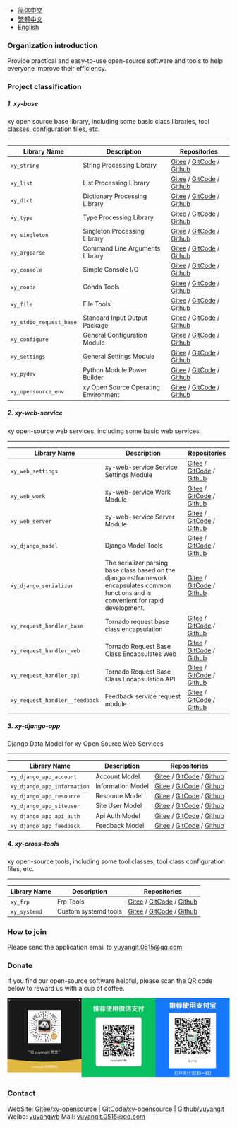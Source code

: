 
- [简体中文](./README.md)
- [繁體中文](./README.zh-hant.md)
- [English](./README.en.md)

### Organization introduction
Provide practical and easy-to-use open-source software and tools to help everyone improve their efficiency.

### Project classification

##### 1. xy-base
xy open source base library, including some basic class libraries, tool classes, configuration files, etc.

---

| Library Name         | Description         |                      Repositories          |
| ----------- | -------------|---------------------------------------|
| `xy_string` | String Processing Library |  [Gitee](https://gitee.com/xy-opensource/xy_string.git) / [GitCode](https://gitcode.com/xy-opensource/xy_string.git) / [Github](https://github.com/xy-base/xy_string.git) |
| `xy_list` | List Processing Library | [Gitee](https://gitee.com/xy-opensource/xy_list.git) / [GitCode](https://gitcode.com/xy-opensource/xy_list.git) / [Github](https://github.com/xy-base/xy_list.git) |
| `xy_dict` | Dictionary Processing Library | [Gitee](https://gitee.com/xy-opensource/xy_dict.git) / [GitCode](https://gitcode.com/xy-opensource/xy_dict.git) / [Github](https://github.com/xy-base/xy_dict.git) |
| `xy_type` | Type Processing Library | [Gitee](https://gitee.com/xy-opensource/xy_type.git) / [GitCode](https://gitcode.com/xy-opensource/xy_type.git) / [Github](https://github.com/xy-base/xy_type.git) |
| `xy_singleton` | Singleton Processing Library | [Gitee](https://gitee.com/xy-opensource/xy_singleton.git) / [GitCode](https://gitcode.com/xy-opensource/xy_singleton.git) / [Github](https://github.com/xy-base/xy_singleton.git) |
| `xy_argparse` | Command Line Arguments Library | [Gitee](https://gitee.com/xy-opensource/xy_argparse.git) / [GitCode](https://gitcode.com/xy-opensource/xy_argparse.git) / [Github](https://github.com/xy-base/xy_argparse.git) |
| `xy_console` | Simple Console I/O | [Gitee](https://gitee.com/xy-opensource/xy_console.git) / [GitCode](https://gitcode.com/xy-opensource/xy_console.git) / [Github](https://github.com/xy-base/xy_console.git) |
| `xy_conda` | Conda Tools | [Gitee](https://gitee.com/xy-opensource/xy_conda.git) / [GitCode](https://gitcode.com/xy-opensource/xy_conda.git) / [Github](https://github.com/xy-base/xy_conda.git) |
| `xy_file` | File Tools | [Gitee](https://gitee.com/xy-opensource/xy_file.git) / [GitCode](https://gitcode.com/xy-opensource/xy_file.git) / [Github](https://github.com/xy-base/xy_file.git) |
| `xy_stdio_request_base` | Standard Input Output Package | [Gitee](https://gitee.com/xy-opensource/xy_stdio_request_base.git) / [GitCode](https://gitcode.com/xy-opensource/xy_stdio_request_base.git) / [Github](https://github.com/xy-base/xy_stdio_request_base.git) |
| `xy_configure` | General Configuration Module | [Gitee](https://gitee.com/xy-opensource/xy_configure.git) / [GitCode](https://gitcode.com/xy-opensource/xy_configure.git) / [Github](https://github.com/xy-base/xy_configure.git) |
| `xy_settings` | General Settings Module | [Gitee](https://gitee.com/xy-opensource/xy_settings.git) / [GitCode](https://gitcode.com/xy-opensource/xy_settings.git) / [Github](https://github.com/xy-base/xy_settings.git) |
| `xy_pydev` | Python Module Power Builder | [Gitee](https://gitee.com/xy-opensource/xy_pydev.git) / [GitCode](https://gitcode.com/xy-opensource/xy_pydev.git) / [Github](https://github.com/xy-base/xy_pydev.git) |
| `xy_opensource_env` | xy Open Source Operating Environment | [Gitee](https://gitee.com/xy-opensource/xy_opensource_dev.git) / [GitCode](https://gitcode.com/xy-opensource/xy_opensource_dev.git) / [Github](https://github.com/xy-base/xy_opensource_dev.git) |


##### 2. xy-web-service
xy open-source web services, including some basic web services

---

| Library Name         | Description         |                      Repositories          |
| ----------- | -------------|---------------------------------------|
| `xy_web_settings` | xy-web-service Service Settings Module |  [Gitee](https://gitee.com/xy-opensource/xy_web_settings.git) / [GitCode](https://gitcode.com/xy-opensource/xy_web_settings.git) / [Github](https://github.com/xy-web-service/xy_web_settings.git) |
| `xy_web_work` | xy-web-service Work Module |  [Gitee](https://gitee.com/xy-opensource/xy_web_work.git) / [GitCode](https://gitcode.com/xy-opensource/xy_web_work.git) / [Github](https://github.com/xy-web-service/xy_web_work.git) |
| `xy_web_server` | xy-web-service Server Module |  [Gitee](https://gitee.com/xy-opensource/xy_web_server.git) / [GitCode](https://gitcode.com/xy-opensource/xy_web_server.git) / [Github](https://github.com/xy-web-service/xy_web_server.git) |
| `xy_django_model` | Django Model Tools |  [Gitee](https://gitee.com/xy-opensource/xy_django_model.git) / [GitCode](https://gitcode.com/xy-opensource/xy_django_model.git) / [Github](https://github.com/xy-web-service/xy_django_model.git) |
| `xy_django_serializer` | The serializer parsing base class based on the djangorestframework encapsulates common functions and is convenient for rapid development. |  [Gitee](https://gitee.com/xy-opensource/xy_django_serializer.git) / [GitCode](https://gitcode.com/xy-opensource/xy_django_serializer.git) / [Github](https://github.com/xy-web-service/xy_django_serializer.git) |
| `xy_request_handler_base` | Tornado request base class encapsulation |  [Gitee](https://gitee.com/xy-opensource/xy_request_handler_base.git) / [GitCode](https://gitcode.com/xy-opensource/xy_request_handler_base.git) / [Github](https://github.com/xy-web-service/xy_request_handler_base.git) |
| `xy_request_handler_web` | Tornado Request Base Class Encapsulates Web |  [Gitee](https://gitee.com/xy-opensource/xy_request_handler_web.git) / [GitCode](https://gitcode.com/xy-opensource/xy_request_handler_web.git) / [Github](https://github.com/xy-web-service/xy_request_handler_web.git) |
| `xy_request_handler_api` | Tornado Request Base Class Encapsulation API |  [Gitee](https://gitee.com/xy-opensource/xy_request_handler_api.git) / [GitCode](https://gitcode.com/xy-opensource/xy_request_handler_api.git) / [Github](https://github.com/xy-web-service/xy_request_handler_api.git) |
| `xy_request_handler__feedback` | Feedback service request module |  [Gitee](https://gitee.com/xy-opensource/xy_request_handler__feedback.git) / [GitCode](https://gitcode.com/xy-opensource/xy_request_handler__feedback.git) / [Github](https://github.com/xy-web-service/xy_request_handler__feedback.git) |


##### 3. xy-django-app
Django Data Model for xy Open Source Web Services

---

| Library Name         | Description         |                      Repositories          |
| ----------- | -------------|---------------------------------------|
| `xy_django_app_account` | Account Model |  [Gitee](https://gitee.com/xy-opensource/xy_django_app_account.git) / [GitCode](https://gitcode.com/xy-opensource/xy_django_app_account.git) / [Github](https://github.com/xy-django-app/xy_django_app_account.git) |
| `xy_django_app_information` | Information Model |  [Gitee](https://gitee.com/xy-opensource/xy_django_app_information.git) / [GitCode](https://gitcode.com/xy-opensource/xy_django_app_information.git) / [Github](https://github.com/xy-django-app/xy_django_app_information.git) |
| `xy_django_app_resource` | Resource Model |  [Gitee](https://gitee.com/xy-opensource/xy_django_app_resource.git) / [GitCode](https://gitcode.com/xy-opensource/xy_django_app_resource.git) / [Github](https://github.com/xy-django-app/xy_django_app_resource.git) |
| `xy_django_app_siteuser` | Site User Model |  [Gitee](https://gitee.com/xy-opensource/xy_django_app_siteuser.git) / [GitCode](https://gitcode.com/xy-opensource/xy_django_app_siteuser.git) / [Github](https://github.com/xy-django-app/xy_django_app_siteuser.git) |
| `xy_django_app_api_auth` | Api Auth Model |  [Gitee](https://gitee.com/xy-opensource/xy_django_app_api_auth.git) / [GitCode](https://gitcode.com/xy-opensource/xy_django_app_api_auth.git) / [Github](https://github.com/xy-django-app/xy_django_app_api_auth.git) |
| `xy_django_app_feedback` | Feedback Model |  [Gitee](https://gitee.com/xy-opensource/xy_django_app_feedback.git) / [GitCode](https://gitcode.com/xy-opensource/xy_django_app_feedback.git) / [Github](https://github.com/xy-django-app/xy_django_app_feedback.git) |

##### 4. xy-cross-tools
xy open-source tools, including some tool classes, tool class configuration files, etc.

---

| Library Name         | Description         |                      Repositories          |
| ----------- | -------------|---------------------------------------|
| `xy_frp` | Frp Tools |  [Gitee](https://gitee.com/xy-opensource/xy_frp.git) / [GitCode](https://gitcode.com/xy-opensource/xy_frp.git) / [Github](https://github.com/xy-cross-tools/xy_frp.git) |
| `xy_systemd` | Custom systemd tools |  [Gitee](https://gitee.com/xy-opensource/xy_systemd.git) / [GitCode](https://gitcode.com/xy-opensource/xy_systemd.git) / [Github](https://github.com/xy-cross-tools/xy_systemd.git) |


### How to join
Please send the application email to yuyangit.0515@qq.com

### Donate
If you find our open-source software helpful, please scan the QR code below to reward us with a cup of coffee.  

![Pay-Total](./images/Pay-Total.png)

### Contact

WebSite: [Gitee/xy-opensource](https://gitee.com/xy-opensource)  |   [GitCode/xy-opensource](https://gitcode.com/xy-opensource)  |  [Github/yuyangit](https://github.com/yuyangit)
Weibo: [yuyangwb](https://weibo.com/u/3914451541)
Mail: yuyangit.0515@qq.com
